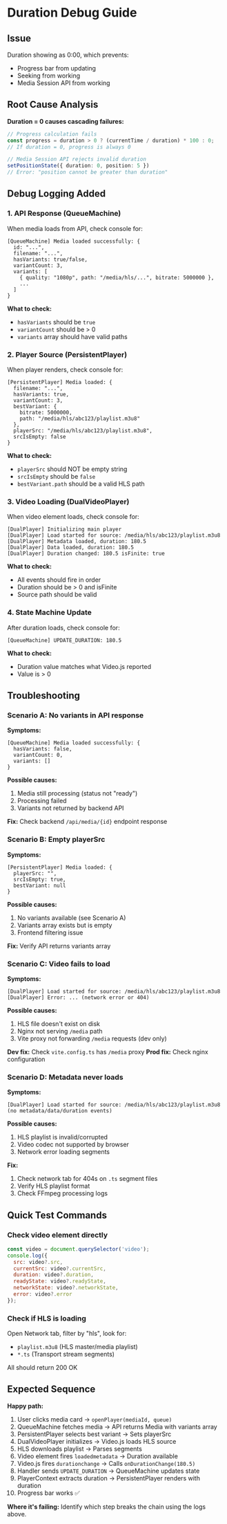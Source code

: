 # Duration Debug Guide

## Issue
Duration showing as 0:00, which prevents:
- Progress bar from updating
- Seeking from working
- Media Session API from working

## Root Cause Analysis

**Duration = 0 causes cascading failures:**
```typescript
// Progress calculation fails
const progress = duration > 0 ? (currentTime / duration) * 100 : 0;
// If duration = 0, progress is always 0

// Media Session API rejects invalid duration
setPositionState({ duration: 0, position: 5 })
// Error: "position cannot be greater than duration"
```

## Debug Logging Added

### 1. API Response (QueueMachine)
When media loads from API, check console for:
```
[QueueMachine] Media loaded successfully: {
  id: "...",
  filename: "...",
  hasVariants: true/false,
  variantCount: 3,
  variants: [
    { quality: "1080p", path: "/media/hls/...", bitrate: 5000000 },
    ...
  ]
}
```

**What to check:**
- `hasVariants` should be `true`
- `variantCount` should be > 0
- `variants` array should have valid paths

### 2. Player Source (PersistentPlayer)
When player renders, check console for:
```
[PersistentPlayer] Media loaded: {
  filename: "...",
  hasVariants: true,
  variantCount: 3,
  bestVariant: {
    bitrate: 5000000,
    path: "/media/hls/abc123/playlist.m3u8"
  },
  playerSrc: "/media/hls/abc123/playlist.m3u8",
  srcIsEmpty: false
}
```

**What to check:**
- `playerSrc` should NOT be empty string
- `srcIsEmpty` should be `false`
- `bestVariant.path` should be a valid HLS path

### 3. Video Loading (DualVideoPlayer)
When video element loads, check console for:
```
[DualPlayer] Initializing main player
[DualPlayer] Load started for source: /media/hls/abc123/playlist.m3u8
[DualPlayer] Metadata loaded, duration: 180.5
[DualPlayer] Data loaded, duration: 180.5
[DualPlayer] Duration changed: 180.5 isFinite: true
```

**What to check:**
- All events should fire in order
- Duration should be > 0 and isFinite
- Source path should be valid

### 4. State Machine Update
After duration loads, check console for:
```
[QueueMachine] UPDATE_DURATION: 180.5
```

**What to check:**
- Duration value matches what Video.js reported
- Value is > 0

## Troubleshooting

### Scenario A: No variants in API response
**Symptoms:**
```
[QueueMachine] Media loaded successfully: {
  hasVariants: false,
  variantCount: 0,
  variants: []
}
```

**Possible causes:**
1. Media still processing (status not "ready")
2. Processing failed
3. Variants not returned by backend API

**Fix:** Check backend `/api/media/{id}` endpoint response

### Scenario B: Empty playerSrc
**Symptoms:**
```
[PersistentPlayer] Media loaded: {
  playerSrc: "",
  srcIsEmpty: true,
  bestVariant: null
}
```

**Possible causes:**
1. No variants available (see Scenario A)
2. Variants array exists but is empty
3. Frontend filtering issue

**Fix:** Verify API returns variants array

### Scenario C: Video fails to load
**Symptoms:**
```
[DualPlayer] Load started for source: /media/hls/abc123/playlist.m3u8
[DualPlayer] Error: ... (network error or 404)
```

**Possible causes:**
1. HLS file doesn't exist on disk
2. Nginx not serving `/media` path
3. Vite proxy not forwarding `/media` requests (dev only)

**Dev fix:** Check `vite.config.ts` has `/media` proxy
**Prod fix:** Check nginx configuration

### Scenario D: Metadata never loads
**Symptoms:**
```
[DualPlayer] Load started for source: /media/hls/abc123/playlist.m3u8
(no metadata/data/duration events)
```

**Possible causes:**
1. HLS playlist is invalid/corrupted
2. Video codec not supported by browser
3. Network error loading segments

**Fix:**
1. Check network tab for 404s on `.ts` segment files
2. Verify HLS playlist format
3. Check FFmpeg processing logs

## Quick Test Commands

### Check video element directly
```javascript
const video = document.querySelector('video');
console.log({
  src: video?.src,
  currentSrc: video?.currentSrc,
  duration: video?.duration,
  readyState: video?.readyState,
  networkState: video?.networkState,
  error: video?.error
});
```

### Check if HLS is loading
Open Network tab, filter by "hls", look for:
- `playlist.m3u8` (HLS master/media playlist)
- `*.ts` (Transport stream segments)

All should return 200 OK

## Expected Sequence

**Happy path:**
1. User clicks media card → `openPlayer(mediaId, queue)`
2. QueueMachine fetches media → API returns Media with variants array
3. PersistentPlayer selects best variant → Sets playerSrc
4. DualVideoPlayer initializes → Video.js loads HLS source
5. HLS downloads playlist → Parses segments
6. Video element fires `loadedmetadata` → Duration available
7. Video.js fires `durationchange` → Calls `onDurationChange(180.5)`
8. Handler sends `UPDATE_DURATION` → QueueMachine updates state
9. PlayerContext extracts duration → PersistentPlayer renders with duration
10. Progress bar works ✅

**Where it's failing:** Identify which step breaks the chain using the logs above.

